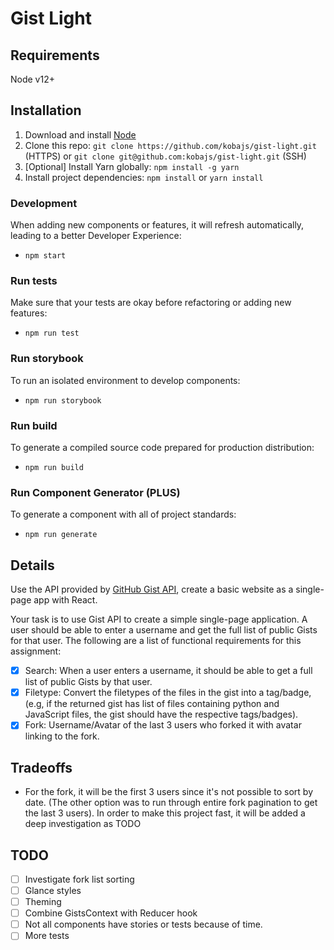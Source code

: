 # Gist Light

## Requirements

Node v12+

## Installation

1. Download and install [Node](https://nodejs.org/)
2. Clone this repo: `git clone https://github.com/kobajs/gist-light.git` (HTTPS) or `git clone git@github.com:kobajs/gist-light.git` (SSH)
3. [Optional] Install Yarn globally: `npm install -g yarn`
4. Install project dependencies: `npm install` or `yarn install`

### Development

When adding new components or features, it will refresh automatically, leading to a better Developer Experience:

- `npm start`

### Run tests

Make sure that your tests are okay before refactoring or adding new features:

- `npm run test`

### Run storybook

To run an isolated environment to develop components:

- `npm run storybook`

### Run build

To generate a compiled source code prepared for production distribution:

- `npm run build`

### Run Component Generator (**PLUS**)

To generate a component with all of project standards:

- `npm run generate`

## Details

Use the API provided by [GitHub Gist API](https://docs.github.com/en/rest/reference/gists), create a basic
website as a single-page app with React.

Your task is to use Gist API to create a simple single-page application. A user
should be able to enter a username and get the full list of public Gists for that
user. The following are a list of functional requirements for this assignment:

- [x] Search: When a user enters a username, it should be able to get a full list of
public Gists by that user.
- [x] Filetype: Convert the filetypes of the files in the gist into a tag/badge,
(e.g, if the returned gist has list of files containing python and JavaScript
files, the gist should have the respective tags/badges).
- [x] Fork: Username/Avatar of the last 3 users who forked it with avatar linking to
the fork.

## Tradeoffs

- For the fork, it will be the first 3 users since it's not possible to sort by date. (The other option was to run through entire fork pagination to get the last 3 users). In order to make this project fast, it will be added a deep investigation as TODO

## TODO

- [ ] Investigate fork list sorting
- [ ] Glance styles
- [ ] Theming
- [ ] Combine GistsContext with Reducer hook
- [ ] Not all components have stories or tests because of time.
- [ ] More tests